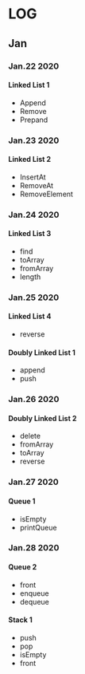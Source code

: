 # LOG

## Jan

### Jan.22 2020

#### Linked List 1

* Append
* Remove
* Prepand

### Jan.23 2020

#### Linked List 2

* InsertAt
* RemoveAt
* RemoveElement

### Jan.24 2020

#### Linked List 3

* find
* toArray
* fromArray
* length

### Jan.25 2020

#### Linked List 4

* reverse

#### Doubly Linked List 1

* append
* push

### Jan.26 2020

#### Doubly Linked List 2

* delete
* fromArray
* toArray
* reverse

### Jan.27 2020

#### Queue 1

* isEmpty
* printQueue

### Jan.28 2020

#### Queue 2

* front
* enqueue
* dequeue

#### Stack 1

* push
* pop
* isEmpty
* front
